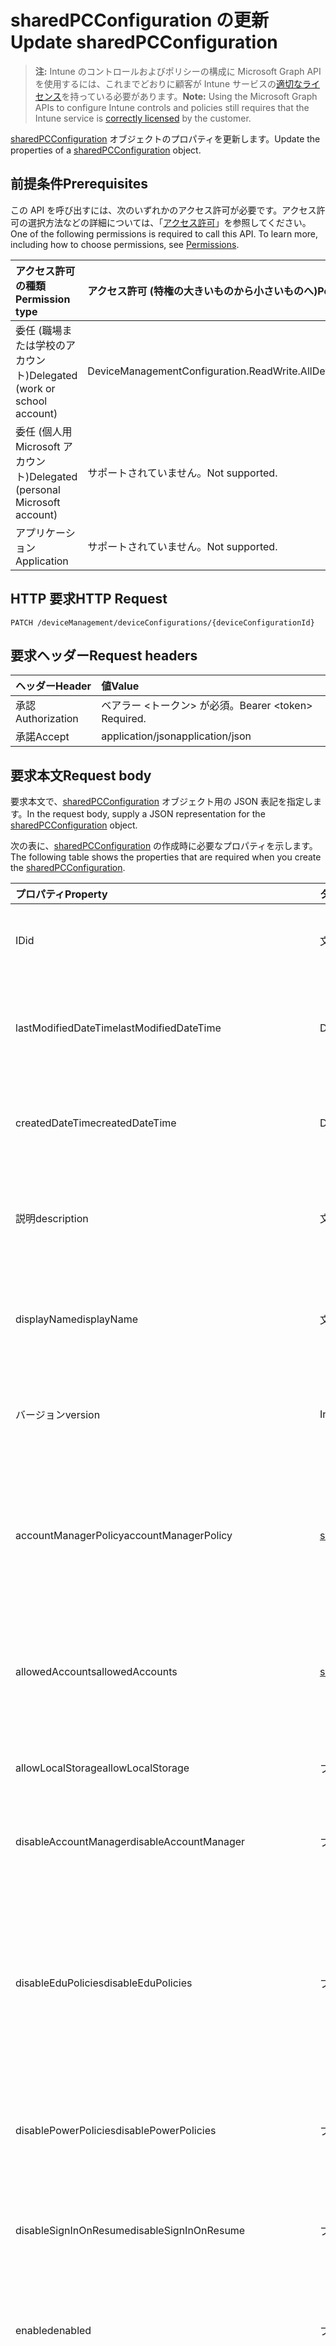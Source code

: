 # <a name="update-sharedpcconfiguration"></a><span data-ttu-id="d61be-101">sharedPCConfiguration の更新</span><span class="sxs-lookup"><span data-stu-id="d61be-101">Update sharedPCConfiguration</span></span>

> <span data-ttu-id="d61be-102">**注:** Intune のコントロールおよびポリシーの構成に Microsoft Graph API を使用するには、これまでどおりに顧客が Intune サービスの[適切なライセンス](https://go.microsoft.com/fwlink/?linkid=839381)を持っている必要があります。</span><span class="sxs-lookup"><span data-stu-id="d61be-102">**Note:** Using the Microsoft Graph APIs to configure Intune controls and policies still requires that the Intune service is [correctly licensed](https://go.microsoft.com/fwlink/?linkid=839381) by the customer.</span></span>

<span data-ttu-id="d61be-103">[sharedPCConfiguration](../resources/intune_deviceconfig_sharedpcconfiguration.md) オブジェクトのプロパティを更新します。</span><span class="sxs-lookup"><span data-stu-id="d61be-103">Update the properties of a [sharedPCConfiguration](../resources/intune_deviceconfig_sharedpcconfiguration.md) object.</span></span>
## <a name="prerequisites"></a><span data-ttu-id="d61be-104">前提条件</span><span class="sxs-lookup"><span data-stu-id="d61be-104">Prerequisites</span></span>
<span data-ttu-id="d61be-p101">この API を呼び出すには、次のいずれかのアクセス許可が必要です。アクセス許可の選択方法などの詳細については、「[アクセス許可](../../../concepts/permissions_reference.md)」を参照してください。</span><span class="sxs-lookup"><span data-stu-id="d61be-p101">One of the following permissions is required to call this API. To learn more, including how to choose permissions, see [Permissions](../../../concepts/permissions_reference.md).</span></span>

|<span data-ttu-id="d61be-107">アクセス許可の種類</span><span class="sxs-lookup"><span data-stu-id="d61be-107">Permission type</span></span>|<span data-ttu-id="d61be-108">アクセス許可 (特権の大きいものから小さいものへ)</span><span class="sxs-lookup"><span data-stu-id="d61be-108">Permissions (from most to least privileged)</span></span>|
|:---|:---|
|<span data-ttu-id="d61be-109">委任 (職場または学校のアカウント)</span><span class="sxs-lookup"><span data-stu-id="d61be-109">Delegated (work or school account)</span></span>|<span data-ttu-id="d61be-110">DeviceManagementConfiguration.ReadWrite.All</span><span class="sxs-lookup"><span data-stu-id="d61be-110">DeviceManagementConfiguration.ReadWrite.All</span></span>|
|<span data-ttu-id="d61be-111">委任 (個人用 Microsoft アカウント)</span><span class="sxs-lookup"><span data-stu-id="d61be-111">Delegated (personal Microsoft account)</span></span>|<span data-ttu-id="d61be-112">サポートされていません。</span><span class="sxs-lookup"><span data-stu-id="d61be-112">Not supported.</span></span>|
|<span data-ttu-id="d61be-113">アプリケーション</span><span class="sxs-lookup"><span data-stu-id="d61be-113">Application</span></span>|<span data-ttu-id="d61be-114">サポートされていません。</span><span class="sxs-lookup"><span data-stu-id="d61be-114">Not supported.</span></span>|

## <a name="http-request"></a><span data-ttu-id="d61be-115">HTTP 要求</span><span class="sxs-lookup"><span data-stu-id="d61be-115">HTTP Request</span></span>
<!-- {
  "blockType": "ignored"
}
-->
``` http
PATCH /deviceManagement/deviceConfigurations/{deviceConfigurationId}
```

## <a name="request-headers"></a><span data-ttu-id="d61be-116">要求ヘッダー</span><span class="sxs-lookup"><span data-stu-id="d61be-116">Request headers</span></span>
|<span data-ttu-id="d61be-117">ヘッダー</span><span class="sxs-lookup"><span data-stu-id="d61be-117">Header</span></span>|<span data-ttu-id="d61be-118">値</span><span class="sxs-lookup"><span data-stu-id="d61be-118">Value</span></span>|
|:---|:---|
|<span data-ttu-id="d61be-119">承認</span><span class="sxs-lookup"><span data-stu-id="d61be-119">Authorization</span></span>|<span data-ttu-id="d61be-120">ベアラー &lt;トークン&gt; が必須。</span><span class="sxs-lookup"><span data-stu-id="d61be-120">Bearer &lt;token&gt; Required.</span></span>|
|<span data-ttu-id="d61be-121">承諾</span><span class="sxs-lookup"><span data-stu-id="d61be-121">Accept</span></span>|<span data-ttu-id="d61be-122">application/json</span><span class="sxs-lookup"><span data-stu-id="d61be-122">application/json</span></span>|

## <a name="request-body"></a><span data-ttu-id="d61be-123">要求本文</span><span class="sxs-lookup"><span data-stu-id="d61be-123">Request body</span></span>
<span data-ttu-id="d61be-124">要求本文で、[sharedPCConfiguration](../resources/intune_deviceconfig_sharedpcconfiguration.md) オブジェクト用の JSON 表記を指定します。</span><span class="sxs-lookup"><span data-stu-id="d61be-124">In the request body, supply a JSON representation for the [sharedPCConfiguration](../resources/intune_deviceconfig_sharedpcconfiguration.md) object.</span></span>

<span data-ttu-id="d61be-125">次の表に、[sharedPCConfiguration](../resources/intune_deviceconfig_sharedpcconfiguration.md) の作成時に必要なプロパティを示します。</span><span class="sxs-lookup"><span data-stu-id="d61be-125">The following table shows the properties that are required when you create the [sharedPCConfiguration](../resources/intune_deviceconfig_sharedpcconfiguration.md).</span></span>

|<span data-ttu-id="d61be-126">プロパティ</span><span class="sxs-lookup"><span data-stu-id="d61be-126">Property</span></span>|<span data-ttu-id="d61be-127">タイプ</span><span class="sxs-lookup"><span data-stu-id="d61be-127">Type</span></span>|<span data-ttu-id="d61be-128">説明</span><span class="sxs-lookup"><span data-stu-id="d61be-128">Description</span></span>|
|:---|:---|:---|
|<span data-ttu-id="d61be-129">ID</span><span class="sxs-lookup"><span data-stu-id="d61be-129">id</span></span>|<span data-ttu-id="d61be-130">文字列</span><span class="sxs-lookup"><span data-stu-id="d61be-130">String</span></span>|<span data-ttu-id="d61be-131">エンティティのキー。</span><span class="sxs-lookup"><span data-stu-id="d61be-131">Key of the entity.</span></span> <span data-ttu-id="d61be-132">[deviceConfiguration](../resources/intune_deviceconfig_deviceconfiguration.md) から継承します</span><span class="sxs-lookup"><span data-stu-id="d61be-132">Inherited from [deviceConfiguration](../resources/intune_deviceconfig_deviceconfiguration.md)</span></span>|
|<span data-ttu-id="d61be-133">lastModifiedDateTime</span><span class="sxs-lookup"><span data-stu-id="d61be-133">lastModifiedDateTime</span></span>|<span data-ttu-id="d61be-134">DateTimeOffset</span><span class="sxs-lookup"><span data-stu-id="d61be-134">DateTimeOffset</span></span>|<span data-ttu-id="d61be-135">オブジェクトが最後に変更された DateTime。</span><span class="sxs-lookup"><span data-stu-id="d61be-135">DateTime the object was last modified.</span></span> <span data-ttu-id="d61be-136">[deviceConfiguration](../resources/intune_deviceconfig_deviceconfiguration.md) から継承します</span><span class="sxs-lookup"><span data-stu-id="d61be-136">Inherited from [deviceConfiguration](../resources/intune_deviceconfig_deviceconfiguration.md)</span></span>|
|<span data-ttu-id="d61be-137">createdDateTime</span><span class="sxs-lookup"><span data-stu-id="d61be-137">createdDateTime</span></span>|<span data-ttu-id="d61be-138">DateTimeOffset</span><span class="sxs-lookup"><span data-stu-id="d61be-138">DateTimeOffset</span></span>|<span data-ttu-id="d61be-139">オブジェクトが作成された DateTime。</span><span class="sxs-lookup"><span data-stu-id="d61be-139">DateTime the object was created.</span></span> <span data-ttu-id="d61be-140">[deviceConfiguration](../resources/intune_deviceconfig_deviceconfiguration.md) から継承します</span><span class="sxs-lookup"><span data-stu-id="d61be-140">Inherited from [deviceConfiguration](../resources/intune_deviceconfig_deviceconfiguration.md)</span></span>|
|<span data-ttu-id="d61be-141">説明</span><span class="sxs-lookup"><span data-stu-id="d61be-141">description</span></span>|<span data-ttu-id="d61be-142">文字列</span><span class="sxs-lookup"><span data-stu-id="d61be-142">String</span></span>|<span data-ttu-id="d61be-143">デバイス構成について管理者が提供した説明。</span><span class="sxs-lookup"><span data-stu-id="d61be-143">Admin provided description of the Device Configuration.</span></span> <span data-ttu-id="d61be-144">[deviceConfiguration](../resources/intune_deviceconfig_deviceconfiguration.md) から継承します</span><span class="sxs-lookup"><span data-stu-id="d61be-144">Inherited from [deviceConfiguration](../resources/intune_deviceconfig_deviceconfiguration.md)</span></span>|
|<span data-ttu-id="d61be-145">displayName</span><span class="sxs-lookup"><span data-stu-id="d61be-145">displayName</span></span>|<span data-ttu-id="d61be-146">文字列</span><span class="sxs-lookup"><span data-stu-id="d61be-146">String</span></span>|<span data-ttu-id="d61be-147">デバイス構成について管理者が指定した名前。</span><span class="sxs-lookup"><span data-stu-id="d61be-147">Admin provided name of the device configuration.</span></span> <span data-ttu-id="d61be-148">[deviceConfiguration](../resources/intune_deviceconfig_deviceconfiguration.md) から継承します</span><span class="sxs-lookup"><span data-stu-id="d61be-148">Inherited from [deviceConfiguration](../resources/intune_deviceconfig_deviceconfiguration.md)</span></span>|
|<span data-ttu-id="d61be-149">バージョン</span><span class="sxs-lookup"><span data-stu-id="d61be-149">version</span></span>|<span data-ttu-id="d61be-150">Int32</span><span class="sxs-lookup"><span data-stu-id="d61be-150">Int32</span></span>|<span data-ttu-id="d61be-151">デバイス構成のバージョン。</span><span class="sxs-lookup"><span data-stu-id="d61be-151">Version of the device configuration.</span></span> <span data-ttu-id="d61be-152">[deviceConfiguration](../resources/intune_deviceconfig_deviceconfiguration.md) から継承します</span><span class="sxs-lookup"><span data-stu-id="d61be-152">Inherited from [deviceConfiguration](../resources/intune_deviceconfig_deviceconfiguration.md)</span></span>|
|<span data-ttu-id="d61be-153">accountManagerPolicy</span><span class="sxs-lookup"><span data-stu-id="d61be-153">accountManagerPolicy</span></span>|[<span data-ttu-id="d61be-154">sharedPCAccountManagerPolicy</span><span class="sxs-lookup"><span data-stu-id="d61be-154">sharedPCAccountManagerPolicy</span></span>](../resources/intune_deviceconfig_sharedpcaccountmanagerpolicy.md)|<span data-ttu-id="d61be-155">共有の PC 上でアカウントを管理する方法を指定します。</span><span class="sxs-lookup"><span data-stu-id="d61be-155">Specifies how accounts are managed on a shared PC.</span></span> <span data-ttu-id="d61be-156">disableAccountManager が false の場合にのみ適用されます。</span><span class="sxs-lookup"><span data-stu-id="d61be-156">Only applies when disableAccountManager is false.</span></span>|
|<span data-ttu-id="d61be-157">allowedAccounts</span><span class="sxs-lookup"><span data-stu-id="d61be-157">allowedAccounts</span></span>|[<span data-ttu-id="d61be-158">sharedPCAllowedAccountType</span><span class="sxs-lookup"><span data-stu-id="d61be-158">sharedPCAllowedAccountType</span></span>](../resources/intune_deviceconfig_sharedpcallowedaccounttype.md)|<span data-ttu-id="d61be-159">共有の PC で使用できるアカウントの種類を示します。</span><span class="sxs-lookup"><span data-stu-id="d61be-159">Indicates which type of accounts are allowed to use on a shared PC.</span></span> <span data-ttu-id="d61be-160">可能な値は、`guest`、`domain` です。</span><span class="sxs-lookup"><span data-stu-id="d61be-160">The possible values are:</span></span>|
|<span data-ttu-id="d61be-161">allowLocalStorage</span><span class="sxs-lookup"><span data-stu-id="d61be-161">allowLocalStorage</span></span>|<span data-ttu-id="d61be-162">ブール値</span><span class="sxs-lookup"><span data-stu-id="d61be-162">Boolean</span></span>|<span data-ttu-id="d61be-163">共有の PC でローカル ストレージを許可するかどうかを指定します。</span><span class="sxs-lookup"><span data-stu-id="d61be-163">Specifies whether local storage is allowed on a shared PC.</span></span>|
|<span data-ttu-id="d61be-164">disableAccountManager</span><span class="sxs-lookup"><span data-stu-id="d61be-164">disableAccountManager</span></span>|<span data-ttu-id="d61be-165">ブール値</span><span class="sxs-lookup"><span data-stu-id="d61be-165">Boolean</span></span>|<span data-ttu-id="d61be-166">共有 PC モードのアカウント マネージャーを無効にします。</span><span class="sxs-lookup"><span data-stu-id="d61be-166">Disables the account manager for shared PC mode.</span></span>|
|<span data-ttu-id="d61be-167">disableEduPolicies</span><span class="sxs-lookup"><span data-stu-id="d61be-167">disableEduPolicies</span></span>|<span data-ttu-id="d61be-168">ブール値</span><span class="sxs-lookup"><span data-stu-id="d61be-168">Boolean</span></span>|<span data-ttu-id="d61be-169">既定の共有 PC 教育環境ポリシーを無効にするかどうかを指定します。</span><span class="sxs-lookup"><span data-stu-id="d61be-169">Specifies whether the default shared PC education environment policies should be disabled.</span></span> <span data-ttu-id="d61be-170">Windows 10 RS2 以降では、このポリシーは Enabled を true に設定しなくても適用されます。</span><span class="sxs-lookup"><span data-stu-id="d61be-170">For Windows 10 RS2 and later, this policy will be applied without setting Enabled to true.</span></span>|
|<span data-ttu-id="d61be-171">disablePowerPolicies</span><span class="sxs-lookup"><span data-stu-id="d61be-171">disablePowerPolicies</span></span>|<span data-ttu-id="d61be-172">ブール値</span><span class="sxs-lookup"><span data-stu-id="d61be-172">Boolean</span></span>|<span data-ttu-id="d61be-173">既定の共有 PC 電源ポリシーを無効にするかどうかを指定します。</span><span class="sxs-lookup"><span data-stu-id="d61be-173">Specifies whether the default shared PC power policies should be disabled.</span></span>|
|<span data-ttu-id="d61be-174">disableSignInOnResume</span><span class="sxs-lookup"><span data-stu-id="d61be-174">disableSignInOnResume</span></span>|<span data-ttu-id="d61be-175">ブール値</span><span class="sxs-lookup"><span data-stu-id="d61be-175">Boolean</span></span>|<span data-ttu-id="d61be-176">デバイスがスリープ モードから再開するたびにサインインを求める設定を無効にします。</span><span class="sxs-lookup"><span data-stu-id="d61be-176">Disables the requirement to sign in whenever the device wakes up from sleep mode.</span></span>|
|<span data-ttu-id="d61be-177">enabled</span><span class="sxs-lookup"><span data-stu-id="d61be-177">enabled</span></span>|<span data-ttu-id="d61be-178">ブール値</span><span class="sxs-lookup"><span data-stu-id="d61be-178">Boolean</span></span>|<span data-ttu-id="d61be-179">共有 PC モードを有効にし、共有 PC のポリシーを適用します。</span><span class="sxs-lookup"><span data-stu-id="d61be-179">Enables shared PC mode and applies the shared pc policies.</span></span>|
|<span data-ttu-id="d61be-180">idleTimeBeforeSleepInSeconds</span><span class="sxs-lookup"><span data-stu-id="d61be-180">idleTimeBeforeSleepInSeconds</span></span>|<span data-ttu-id="d61be-181">Int32</span><span class="sxs-lookup"><span data-stu-id="d61be-181">Int32</span></span>|<span data-ttu-id="d61be-182">PC がスリープ状態になるまでにデバイスがアイドル状態を続ける時間を秒単位で指定します。</span><span class="sxs-lookup"><span data-stu-id="d61be-182">Specifies the time in seconds that a device must sit idle before the PC goes to sleep.</span></span> <span data-ttu-id="d61be-183">この値を 0 に設定すると、スリープ タイムアウトは発生しなくなります。</span><span class="sxs-lookup"><span data-stu-id="d61be-183">Setting this value to 0 prevents the sleep timeout from occurring.</span></span>|
|<span data-ttu-id="d61be-184">kioskAppDisplayName</span><span class="sxs-lookup"><span data-stu-id="d61be-184">kioskAppDisplayName</span></span>|<span data-ttu-id="d61be-185">文字列</span><span class="sxs-lookup"><span data-stu-id="d61be-185">String</span></span>|<span data-ttu-id="d61be-186">SetKioskAppUserModelId で指定されたアプリを起動するサインイン画面に表示されるアカウントの表示テキストを指定します。</span><span class="sxs-lookup"><span data-stu-id="d61be-186">Specifies the display text for the account shown on the sign-in screen which launches the app specified by SetKioskAppUserModelId.</span></span> <span data-ttu-id="d61be-187">KioskAppUserModelId が設定されている場合にのみ適用されます。</span><span class="sxs-lookup"><span data-stu-id="d61be-187">Only applies when KioskAppUserModelId is set.</span></span>|
|<span data-ttu-id="d61be-188">kioskAppUserModelId</span><span class="sxs-lookup"><span data-stu-id="d61be-188">kioskAppUserModelId</span></span>|<span data-ttu-id="d61be-189">文字列</span><span class="sxs-lookup"><span data-stu-id="d61be-189">String</span></span>|<span data-ttu-id="d61be-190">割り当てられたアクセスで使用するアプリのアプリケーション ユーザー モデル ID を指定します。</span><span class="sxs-lookup"><span data-stu-id="d61be-190">Specifies the application user model ID of the app to use with assigned access.</span></span>|
|<span data-ttu-id="d61be-191">maintenanceStartTime</span><span class="sxs-lookup"><span data-stu-id="d61be-191">maintenanceStartTime</span></span>|<span data-ttu-id="d61be-192">TimeOfDay</span><span class="sxs-lookup"><span data-stu-id="d61be-192">TimeOfDay</span></span>|<span data-ttu-id="d61be-193">毎日のメンテナンス時間の開始時刻を指定します。</span><span class="sxs-lookup"><span data-stu-id="d61be-193">Specifies the daily start time of maintenance hour.</span></span>|



## <a name="response"></a><span data-ttu-id="d61be-194">応答</span><span class="sxs-lookup"><span data-stu-id="d61be-194">Response</span></span>
<span data-ttu-id="d61be-195">成功した場合、このメソッドは `200 OK` 応答コードと、更新された [sharedPCConfiguration](../resources/intune_deviceconfig_sharedpcconfiguration.md) オブジェクトを応答本文で返します。</span><span class="sxs-lookup"><span data-stu-id="d61be-195">If successful, this method returns a `200 OK` response code and an updated [sharedPCConfiguration](../resources/intune_deviceconfig_sharedpcconfiguration.md) object in the response body.</span></span>

## <a name="example"></a><span data-ttu-id="d61be-196">例</span><span class="sxs-lookup"><span data-stu-id="d61be-196">Example</span></span>
### <a name="request"></a><span data-ttu-id="d61be-197">要求</span><span class="sxs-lookup"><span data-stu-id="d61be-197">Request</span></span>
<span data-ttu-id="d61be-198">以下は、要求の例です。</span><span class="sxs-lookup"><span data-stu-id="d61be-198">Here is an example of the request.</span></span>
``` http
PATCH https://graph.microsoft.com/v1.0/deviceManagement/deviceConfigurations/{deviceConfigurationId}
Content-type: application/json
Content-length: 864

{
  "lastModifiedDateTime": "2017-01-01T00:00:35.1329464-08:00",
  "description": "Description value",
  "displayName": "Display Name value",
  "version": 7,
  "accountManagerPolicy": {
    "@odata.type": "microsoft.graph.sharedPCAccountManagerPolicy",
    "accountDeletionPolicy": "diskSpaceThreshold",
    "cacheAccountsAboveDiskFreePercentage": 4,
    "inactiveThresholdDays": 5,
    "removeAccountsBelowDiskFreePercentage": 5
  },
  "allowedAccounts": "domain",
  "allowLocalStorage": true,
  "disableAccountManager": true,
  "disableEduPolicies": true,
  "disablePowerPolicies": true,
  "disableSignInOnResume": true,
  "enabled": true,
  "idleTimeBeforeSleepInSeconds": 12,
  "kioskAppDisplayName": "Kiosk App Display Name value",
  "kioskAppUserModelId": "Kiosk App User Model Id value",
  "maintenanceStartTime": "11:59:24.7240000"
}
```

### <a name="response"></a><span data-ttu-id="d61be-199">応答</span><span class="sxs-lookup"><span data-stu-id="d61be-199">Response</span></span>
<span data-ttu-id="d61be-p113">以下は、応答の例です。注:簡潔にするために、ここに示す応答オブジェクトは切り詰められている場合があります。すべてのプロパティは実際の呼び出しから返されます。</span><span class="sxs-lookup"><span data-stu-id="d61be-p113">Here is an example of the response. Note: The response object shown here may be truncated for brevity. All of the properties will be returned from an actual call.</span></span>
``` http
HTTP/1.1 200 OK
Content-Type: application/json
Content-Length: 1032

{
  "@odata.type": "#microsoft.graph.sharedPCConfiguration",
  "id": "5206be3b-be3b-5206-3bbe-06523bbe0652",
  "lastModifiedDateTime": "2017-01-01T00:00:35.1329464-08:00",
  "createdDateTime": "2017-01-01T00:02:43.5775965-08:00",
  "description": "Description value",
  "displayName": "Display Name value",
  "version": 7,
  "accountManagerPolicy": {
    "@odata.type": "microsoft.graph.sharedPCAccountManagerPolicy",
    "accountDeletionPolicy": "diskSpaceThreshold",
    "cacheAccountsAboveDiskFreePercentage": 4,
    "inactiveThresholdDays": 5,
    "removeAccountsBelowDiskFreePercentage": 5
  },
  "allowedAccounts": "domain",
  "allowLocalStorage": true,
  "disableAccountManager": true,
  "disableEduPolicies": true,
  "disablePowerPolicies": true,
  "disableSignInOnResume": true,
  "enabled": true,
  "idleTimeBeforeSleepInSeconds": 12,
  "kioskAppDisplayName": "Kiosk App Display Name value",
  "kioskAppUserModelId": "Kiosk App User Model Id value",
  "maintenanceStartTime": "11:59:24.7240000"
}
```



